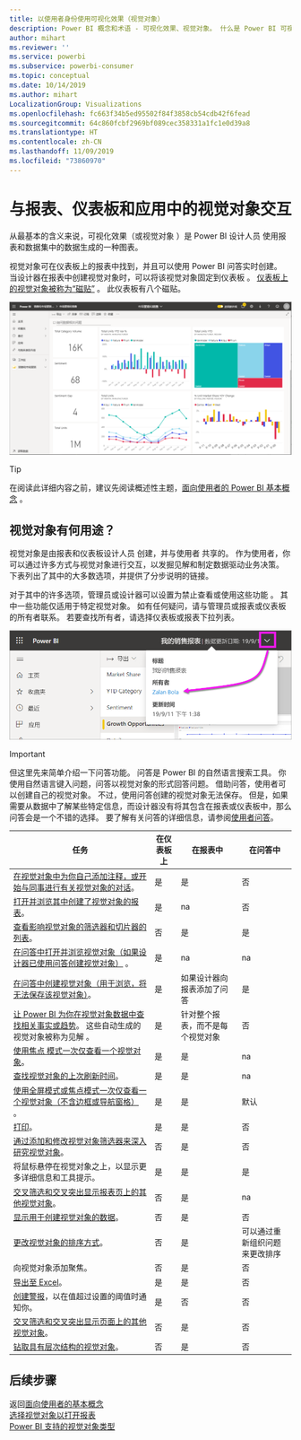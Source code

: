 ```yaml
---
title: 以使用者身份使用可视化效果（视觉对象）
description: Power BI 概念和术语 - 可视化效果、视觉对象。 什么是 Power BI 可视化效果、视觉对象。
author: mihart
ms.reviewer: ''
ms.service: powerbi
ms.subservice: powerbi-consumer
ms.topic: conceptual
ms.date: 10/14/2019
ms.author: mihart
LocalizationGroup: Visualizations
ms.openlocfilehash: fc663f34b5ed95502f84f3858cb54cdb42f6fead
ms.sourcegitcommit: 64c860fcbf2969bf089cec358331a1fc1e0d39a8
ms.translationtype: HT
ms.contentlocale: zh-CN
ms.lasthandoff: 11/09/2019
ms.locfileid: "73860970"
---
```

# <a name="interact-with-visuals-in-reports-dashboards-and-apps"></a>与报表、仪表板和应用中的视觉对象交互

从最基本的含义来说，可视化效果（或视觉对象  ）是 Power BI 设计人员  使用报表和数据集中的数据生成的一种图表。 

视觉对象可在仪表板上的报表中找到，并且可以使用 Power BI 问答实时创建。 当设计器在报表中创建视觉对象时，可以将该视觉对象固定到仪表板  。 [仪表板上的视觉对象被称为“磁贴”](end-user-tiles.md)  。 此仪表板有八个磁贴。 

![包含磁贴的仪表板](media/end-user-visualizations/power-bi-dashboard.png)

> [!TIP]
> 在阅读此详细内容之前，建议先阅读概述性主题，[面向使用者的 Power BI 基本概念](end-user-basic-concepts.md)  。

## <a name="what-can-i-do-with-visuals"></a>视觉对象有何用途？

视觉对象是由报表和仪表板设计人员  创建，并与使用者  共享的。 作为使用者，你可以通过许多方式与视觉对象进行交互，以发掘见解和制定数据驱动业务决策。 下表列出了其中的大多数选项，并提供了分步说明的链接。

对于其中的许多选项，管理员或设计器可以设置为禁止查看或使用这些功能  。 其中一些功能仅适用于特定视觉对象。  如有任何疑问，请与管理员或报表或仪表板的所有者联系。 若要查找所有者，请选择仪表板或报表下拉列表。 

![显示所有者的标题下拉列表](media/end-user-visualizations/power-bi-owner.png)


> [!IMPORTANT]
> 但这里先来简单介绍一下问答功能。 问答是 Power BI 的自然语言搜索工具。 你使用自然语言键入问题，问答以视觉对象的形式回答问题。 借助问答，使用者可以创建自己的视觉对象。 不过，使用问答创建的视觉对象无法保存。 但是，如果需要从数据中了解某些特定信息，而设计器没有将其包含在报表或仪表板中，那么问答会是一个不错的选择。 要了解有关问答的详细信息，请参阅[使用者问答](end-user-q-and-a.md)。



|任务  |在仪表板上  |在报表中  | 在问答中
|---------|---------|---------|--------|
|[在视觉对象中为你自己添加注释，或开始与同事进行有关视觉对象的对话](end-user-comment.md)。     |  是       |   是      |  否  |
|[打开并浏览其中创建了视觉对象的报表](end-user-tiles.md)。     |    是     |   na      |  否 |
|[查看影响视觉对象的筛选器和切片器的列表](end-user-report-filter.md)。     |    否     |   是      |  是 |
|[在问答中打开并浏览视觉对象（如果设计器已使用问答创建视觉对象）](end-user-q-and-a.md)  。     |   是      |   na      |  na  |
|[在问答中创建视觉对象（用于浏览，将无法保存该视觉对象）](end-user-q-and-a.md)。     |   是      |   如果设计器向报表添加了问答      |  是  |
|[让 Power BI 为你在视觉对象数据中查找相关事实或趋势](end-user-insights.md)。  这些自动生成的视觉对象被称为见解  。     |    是     |  针对整个报表，而不是每个视觉对象       | 否   |
|[使用焦点  模式一次仅查看一个视觉对象](end-user-focus.md)。     | 是        |   是      | na  |
|[查找视觉对象的上次刷新时间](end-user-fresh.md)。     |  是       |    是     | na  |
|[使用全屏模式或焦点模式一次仅查看一个视觉对象（不含边框或导航窗格）](end-user-focus.md)   。     |   是      |  是       | 默认  |
|[打印](end-user-print.md)。     |  是       |   是      | 否  |
|[通过添加和修改视觉对象筛选器来深入研究视觉对象](end-user-report-filter.md)。     |    否     |   是      | 否  |
|将鼠标悬停在视觉对象之上，以显示更多详细信息和工具提示。     |    是     |   是      | 是  |
|[交叉筛选和交叉突出显示报表页上的其他视觉对象](end-user-interactions.md)。    |   否      |   是      | na  |
|[显示用于创建视觉对象的数据](end-user-show-data.md)。     |  否       |   是      | 否  |
| [更改视觉对象的排序方式](end-user-change-sort.md)。 | 否  | 是  | 可以通过重新组织问题来更改排序  |
| 向视觉对象添加聚焦。 | 否  | 是  |  否 |
| [导出至 Excel](end-user-export.md)。 | 是 | 是 | 否|
| [创建警报](end-user-alerts.md)，以在值超过设置的阈值时通知你。  | 是  | 否  | 否 |
| [交叉筛选和交叉突出显示页面上的其他视觉对象](end-user-report-filter.md)。  | 否      | 是  | 否  |
| [钻取具有层次结构的视觉对象](end-user-drill.md)。  | 否  | 是   | 否 |

## <a name="next-steps"></a>后续步骤
返回[面向使用者的基本概念](end-user-basic-concepts.md)    
[选择视觉对象以打开报表](end-user-report-open.md)    
[Power BI 支持的视觉对象类型](end-user-visual-type.md)